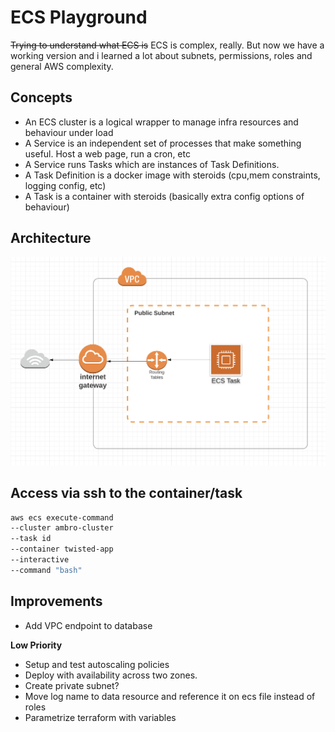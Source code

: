 # ECS Playground
~~Trying to understand what ECS is~~
ECS is complex, really. But now we have a working version and i learned a lot about subnets, permissions, roles and general AWS complexity.


## Concepts
- An ECS cluster is a logical wrapper to manage infra resources and behaviour under load
- A Service is an independent set of processes that make something useful. Host a web page, run a cron, etc
- A Service runs Tasks which are instances of Task Definitions.
- A Task Definition is a docker image with steroids (cpu,mem constraints, logging config, etc)
- A Task is a container with steroids (basically extra config options of behaviour)

## Architecture
![Architecture Diagram](Arch.png?raw=true)

## Access via ssh to the container/task
```bash
aws ecs execute-command 
--cluster ambro-cluster 
--task id 
--container twisted-app 
--interactive 
--command "bash"
```

## Improvements
- Add VPC endpoint to database

**Low Priority**
- Setup and test autoscaling policies
- Deploy with availability across two zones.
- Create private subnet?
- Move log name to data resource and reference it on ecs file instead of roles
- Parametrize terraform with variables
